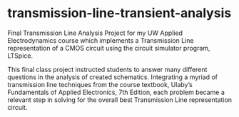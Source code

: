 # transmission-line-transient-analysis
Final Transmission Line Analysis Project for my UW Applied Electrodynamics course which implements a Transmission Line representation of a CMOS circuit using the circuit simulator program, LTSpice.

This final class project instructed students to answer many different questions in the analysis of created schematics. Integrating a myriad of transmission line techniques from the course textbook, Ulaby’s Fundamentals of Applied Electronics, 7th Edition, each problem became a relevant step in solving for the overall best
Transmission Line representation circuit.
